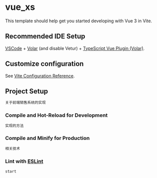 # vue_xs

This template should help get you started developing with Vue 3 in Vite.

## Recommended IDE Setup

[VSCode](https://code.visualstudio.com/) + [Volar](https://marketplace.visualstudio.com/items?itemName=Vue.volar) (and disable Vetur) + [TypeScript Vue Plugin (Volar)](https://marketplace.visualstudio.com/items?itemName=Vue.vscode-typescript-vue-plugin).

## Customize configuration

See [Vite Configuration Reference](https://vitejs.dev/config/).

## Project Setup

```sh
关于前端销售系统的实现
```

### Compile and Hot-Reload for Development

```sh
实现的方法
```

### Compile and Minify for Production

```sh
相关技术
```

### Lint with [ESLint](https://eslint.org/)

```sh
start
```
